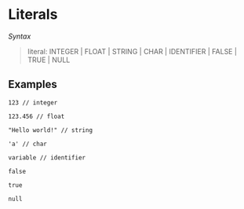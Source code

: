 # Literals

*Syntax*
> literal: INTEGER | FLOAT | STRING | CHAR | IDENTIFIER | FALSE | TRUE | NULL

## Examples

```
123 // integer
```

```
123.456 // float
```

```
"Hello world!" // string
```

```
'a' // char
```

```
variable // identifier
```

```
false
```

```
true
```

```
null
```
